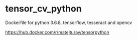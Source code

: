 # tensor_cv_python
Dockerfile for python 3.6.8, tensorflow, tesseract and opencv

https://hub.docker.com/r/matejturay/tensorpython

